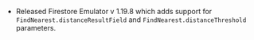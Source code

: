 - Released Firestore Emulator v 1.19.8 which adds support for `FindNearest.distanceResultField` and `FindNearest.distanceThreshold` parameters.
